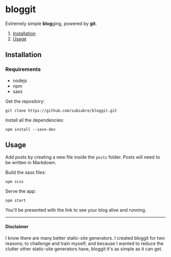 # bloggit
Extremely simple **blog**ging, powered by **git**.

1. [Installation](#Installation)
2. [Usage](#Usage)

## Installation

### Requirements
- nodejs
- npm
- sass

Get the repository:
```console
git clone https://github.com/subiabre/bloggit.git
```

Install all the dependencies:
```console
npm install --save-dev
```

## Usage
Add posts by creating a new file inside the `posts` folder. Posts will need to be written in Markdown.

Build the sass files:
```console
npm scss
```

Serve the app:
```console
npm start
```

You'll be presented with the link to see your blog alive and running.

---

#### Disclaimer
I know there are many better static-site generators. I created bloggit for two reasons; to challenge and train myself; and because I wanted to reduce the clutter other static-site generators have, bloggit it's as simple as it can get.
